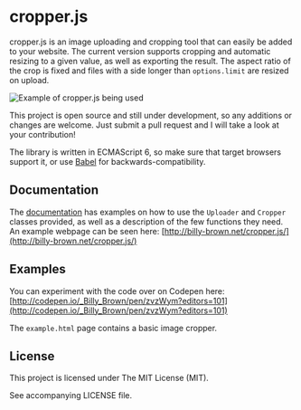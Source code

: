 # cropper.js

cropper.js is an image uploading and cropping tool that can easily be added to your website.
The current version supports cropping and automatic resizing to a given value, as well as exporting the result.
The aspect ratio of the crop is fixed and files with a side longer than `options.limit` are resized on upload.

![Example of cropper.js being used](http://i.imgur.com/mzbeAgY.png)

This project is open source and still under development, so any additions or changes are welcome.
Just submit a pull request and I will take a look at your contribution!

The library is written in ECMAScript 6, so make sure that target browsers support it, or use [Babel](https://babeljs.io/) for backwards-compatibility.

## Documentation

The [documentation](http://billy-brown.net/cropper.js/docs) has examples on how to use the `Uploader` and `Cropper` classes provided, as well as a description of the few functions they need.
An example webpage can be seen here: [http://billy-brown.net/cropper.js/](http://billy-brown.net/cropper.js/)

## Examples

You can experiment with the code over on Codepen here: [http://codepen.io/_Billy_Brown/pen/zvzWym?editors=101](http://codepen.io/_Billy_Brown/pen/zvzWym?editors=101)

The `example.html` page contains a basic image cropper.

## License

This project is licensed under The MIT License (MIT).

See accompanying LICENSE file.
